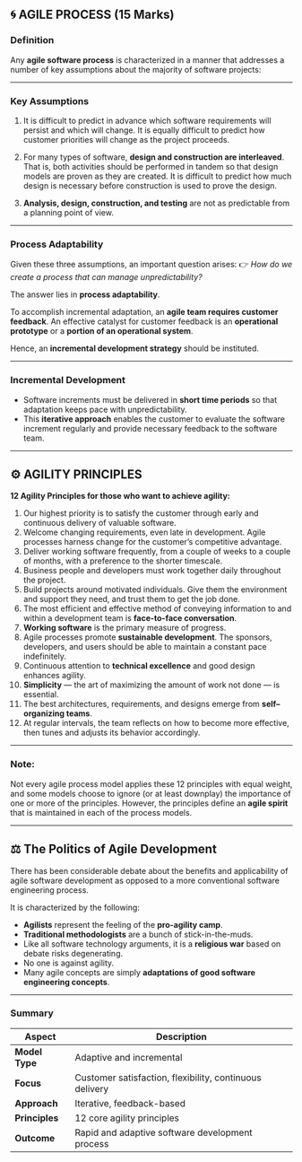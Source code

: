 

## 🌀 **AGILE PROCESS (15 Marks)**

### **Definition**

Any **agile software process** is characterized in a manner that addresses a number of key assumptions about the majority of software projects:

---

### **Key Assumptions**

1. It is difficult to predict in advance which software requirements will persist and which will change.
   It is equally difficult to predict how customer priorities will change as the project proceeds.

2. For many types of software, **design and construction are interleaved**.
   That is, both activities should be performed in tandem so that design models are proven as they are created.
   It is difficult to predict how much design is necessary before construction is used to prove the design.

3. **Analysis, design, construction, and testing** are not as predictable from a planning point of view.

---

### **Process Adaptability**

Given these three assumptions, an important question arises:
👉 *How do we create a process that can manage unpredictability?*

The answer lies in **process adaptability**.

To accomplish incremental adaptation, an **agile team requires customer feedback**.
An effective catalyst for customer feedback is an **operational prototype** or a **portion of an operational system**.

Hence, an **incremental development strategy** should be instituted.

---

### **Incremental Development**

* Software increments must be delivered in **short time periods** so that adaptation keeps pace with unpredictability.
* This **iterative approach** enables the customer to evaluate the software increment regularly and provide necessary feedback to the software team.

---

## ⚙️ **AGILITY PRINCIPLES**

**12 Agility Principles for those who want to achieve agility:**

1. Our highest priority is to satisfy the customer through early and continuous delivery of valuable software.
2. Welcome changing requirements, even late in development. Agile processes harness change for the customer’s competitive advantage.
3. Deliver working software frequently, from a couple of weeks to a couple of months, with a preference to the shorter timescale.
4. Business people and developers must work together daily throughout the project.
5. Build projects around motivated individuals. Give them the environment and support they need, and trust them to get the job done.
6. The most efficient and effective method of conveying information to and within a development team is **face-to-face conversation**.
7. **Working software** is the primary measure of progress.
8. Agile processes promote **sustainable development**. The sponsors, developers, and users should be able to maintain a constant pace indefinitely.
9. Continuous attention to **technical excellence** and good design enhances agility.
10. **Simplicity** — the art of maximizing the amount of work not done — is essential.
11. The best architectures, requirements, and designs emerge from **self–organizing teams**.
12. At regular intervals, the team reflects on how to become more effective, then tunes and adjusts its behavior accordingly.

---

### **Note:**

Not every agile process model applies these 12 principles with equal weight, and some models choose to ignore (or at least downplay) the importance of one or more of the principles.
However, the principles define an **agile spirit** that is maintained in each of the process models.

---

## ⚖️ **The Politics of Agile Development**

There has been considerable debate about the benefits and applicability of agile software development as opposed to a more conventional software engineering process.

It is characterized by the following:

* **Agilists** represent the feeling of the **pro-agility camp**.
* **Traditional methodologists** are a bunch of stick-in-the-muds.
* Like all software technology arguments, it is a **religious war** based on debate risks degenerating.
* No one is against agility.
* Many agile concepts are simply **adaptations of good software engineering concepts**.

---

### **Summary**

| Aspect         | Description                                             |
| -------------- | ------------------------------------------------------- |
| **Model Type** | Adaptive and incremental                                |
| **Focus**      | Customer satisfaction, flexibility, continuous delivery |
| **Approach**   | Iterative, feedback-based                               |
| **Principles** | 12 core agility principles                              |
| **Outcome**    | Rapid and adaptive software development process         |


